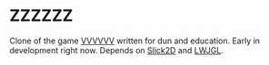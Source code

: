 # ZZZZZZ

Clone of the game [VVVVVV](http://thelettervsixtim.es/) written for dun and education. Early in development right now. Depends on [Slick2D](http://slick.ninjacave.com/) and [LWJGL](http://www.lwjgl.org/).